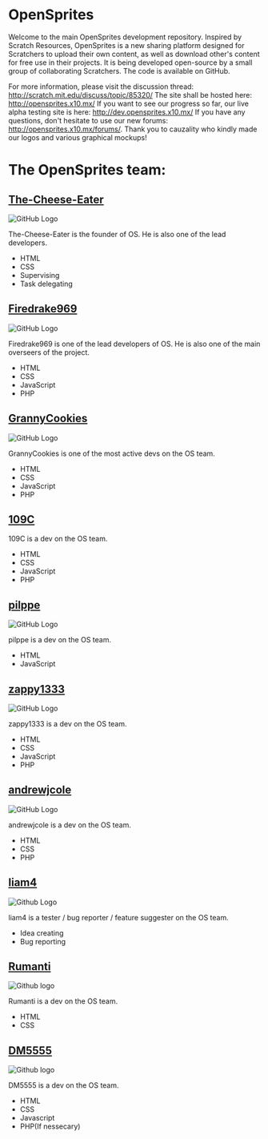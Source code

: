 # OpenSprites
Welcome to the main OpenSprites development repository. Inspired by Scratch Resources, OpenSprites is a new sharing platform designed for Scratchers to upload their own content, as well as download other's content for free use in their projects. It is being developed open-source by a small group of collaborating Scratchers. The code is available on GitHub.

For more information, please visit the discussion thread: http://scratch.mit.edu/discuss/topic/85320/ The site shall be hosted here: http://opensprites.x10.mx/ If you want to see our progress so far, our live alpha testing site is here: http://dev.opensprites.x10.mx/ If you have any questions, don't hesitate to use our new forums: http://opensprites.x10.mx/forums/. Thank you to cauzality who kindly made our logos and various graphical mockups!

# The OpenSprites team:

## [The-Cheese-Eater](https://github.com/The-Cheese-Eater)
![GitHub Logo](https://avatars0.githubusercontent.com/u/9347154?v=3&s=100)

The-Cheese-Eater is the founder of OS. He is also one of the lead developers.
* HTML
* CSS
* Supervising
* Task delegating

## [Firedrake969](https://github.com/Firedrake969)
![GitHub Logo](https://avatars3.githubusercontent.com/u/8008245?v=3&s=320)

Firedrake969 is one of the lead developers of OS. He is also one of the main overseers of the project.
* HTML
* CSS
* JavaScript
* PHP

## [GrannyCookies](https://github.com/GrannyCookies)
![GitHub Logo](https://avatars0.githubusercontent.com/u/9429556?v=3&s=110)

GrannyCookies is one of the most active devs on the OS team.
* HTML
* CSS
* JavaScript
* PHP

## [109C](https://github.com/109C)

109C is a dev on the OS team.
* HTML
* CSS
* JavaScript
* PHP

## [pilppe](https://github.com/pilppe)
![GitHub Logo](https://avatars2.githubusercontent.com/u/8099538?v=3&s=460)

pilppe is a dev on the OS team.
* HTML
* JavaScript

## [zappy1333](https://github.com/zappy1333)
![GitHub Logo](https://avatars0.githubusercontent.com/u/10379486?v=3&s=110)

zappy1333 is a dev on the OS team.
* HTML
* CSS
* JavaScript
* PHP

## [andrewjcole](https://github.com/andrewjcole)
![GitHub Logo](https://avatars1.githubusercontent.com/u/10202163?v=3&s=100)

andrewjcole is a dev on the OS team.
* HTML
* CSS
* PHP

## [liam4](https://github.com/liam4)
![Github Logo](https://avatars3.githubusercontent.com/u/9948030?v=3&s=110)

liam4 is a tester / bug reporter / feature suggester on the OS team.
* Idea creating
* Bug reporting

## [Rumanti](https://github.com/Rumanti)
![Github logo](https://avatars1.githubusercontent.com/u/10893362?v=3&s=400)

Rumanti is a dev on the OS team.
* HTML
* CSS

## [DM5555](https://github.com/DM5555)
![Github logo](https://avatars2.githubusercontent.com/u/9368136?v=3&s=130)

DM5555 is a dev on the OS team.
* HTML
* CSS
* Javascript
* PHP(If nessecary)
